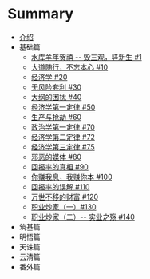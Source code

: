 # Summary

* [介绍](README.md)
* 基础篇
    * [水库羊年贺禧 -- 毁三观，竖新生 #1](1.md)
    * [大道随行，不忘本心 #10](10.md)
    * [经济学 #20](20.md)
    * [无风险套利 #30](30.md)
    * [大纲的困扰 #40](40.md)
    * [经济学第一定律 #50](50.md)
    * [生产与抢劫 #60](60.md)
    * [政治学第一定律 #70](70.md)
    * [经济学第二定律 #72](72.md)
    * [经济学第三定律 #75](75.md)
    * [邪恶的媒体 #80](80.md)
    * [回报率的真相 #90](90.md)
    * [你赚我息，我赚你本 #100](100.md)
    * [回报率的误解 #110](110.md)
    * [万世不移的财富 #120](120.md)
    * [职业炒家（一）#130](130.md)
    * [职业炒家（二）-- 实业之殇 #140](140.md)
* 筑基篇
* 明悟篇
* 天诛篇
* 云清篇
* 番外篇

